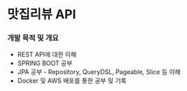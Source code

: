 # 맛집리뷰 API
### 개발 목적 및 개요
- REST API에 대한 이해
- SPRING BOOT 공부
- JPA 공부 - Repository, QueryDSL, Pageable, Slice 등 이해 
- Docker 및 AWS 배포를 통한 공부 및 기록
